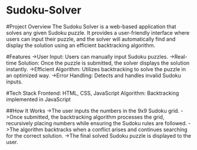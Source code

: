 # Sudoku-Solver

#Project Overview
The Sudoku Solver is a web-based application that solves any given Sudoku puzzle. It provides a user-friendly interface where users can input their puzzle, and the solver will automatically find and display the solution using an efficient backtracking algorithm.

#Features
   ->User Input: Users can manually input Sudoku puzzles.
   ->Real-time Solution: Once the puzzle is submitted, the solver displays the solution instantly.
   ->Efficient Algorithm: Utilizes backtracking to solve the puzzle in an optimized way.
   ->Error Handling: Detects and handles invalid Sudoku inputs.

   #Tech Stack
    Frontend: HTML, CSS, JavaScript
    Algorithm: Backtracking implemented in JavaScript

   ##How It Works
   ->The user inputs the numbers in the 9x9 Sudoku grid.
    ->Once submitted, the backtracking algorithm processes the grid, recursively placing numbers while ensuring the Sudoku rules are followed.
    ->The algorithm backtracks when a conflict arises and    continues searching for the correct solution.
    ->The final solved Sudoku puzzle is displayed to the user.
